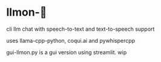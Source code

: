 # llmon-:pie:

cli llm chat with speech-to-text and text-to-speech support

uses llama-cpp-python, coqui.ai and pywhispercpp

gui-llmon.py is a gui version using streamlit. wip
